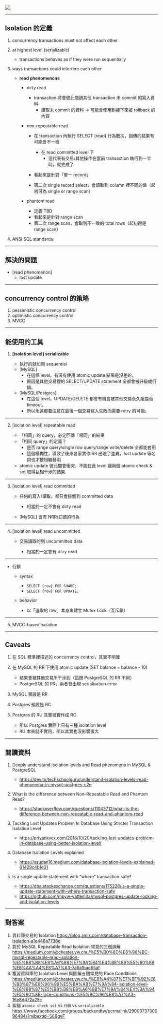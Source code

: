 ![](在%20RDBMS%20實現%20concurrency%20control-0516231211.svg)

---

## Isolation 的定義

1. concurrency transactions must not affect each other

2. at highest level (serializable)
	- transactions behaves as if they were run sequentially

3. ways transactions could interfere each other

	- **read phenomenons**
		- dirty read
			- transaction 將會彼此閱讀其他 transaction 未 commit 的寫入資料
				- 讀取未 commit 的資料 -> 可能會使用到接下來被 rollback 的內容
	
		- non-repeatable read
			- 在 transaction 內執行 SELECT (read) 行為數次，回傳的結果有可能會不一樣
				- 在 read committed level 下
					- 這代表有交易/其他操作在當前 transaction 執行到一半時，就完成了
	
			- 看起來是針對「單一 record」
			- 第二次 single record select，會讀取到 column 裡不同的值（起初可為 single or range scan）
	
		- phantom read
	
			- 定義 TBD
			- 看起來是針對 range scan
			- 第二次 range scan，會取到不一致的 total rows（起初得是 range scan）

4. ANSI SQL standards

---

## 解決的問題

- [read phenomenon]
	- lost update

---

## concurrency control 的策略

1. pessimistic concurrency control
2. optimistic concurrency control
3. MVCC

---

## 能使用的工具

1.  **[isolation level] serializable**

	- 執行的就如同 sequential
	- [MySQL]
		- 在這個 level，有沒有使用 atomic update 結果是沒差的。
		- 原因是其他交易裡的 SELECT/UPDATE statement 全都會被升級成行鎖。
	- [MySQL/Postgres]
		- 在這個 level，UPDATE/DELETE 都會有機會被其他交易永久阻擋而 timeout。
		- 所以永遠都要注意在最後一個交易寫入失敗而需要 retry 的可能。

---

2. [isolation level] repeatable read

	- 「相同」的 query，必定回傳「相同」的結果
	- 「相同 query」的定義？
		- 是否 range query/single row query/range write/delete 全都能套用
		- 這個模糊性，導致了後來各家實作 RR 出現了差異，lost update 等名詞也才被相繼發明
	- atomic update 彼此間會衝突，不能在此 level 讓兩個 atomic check & set 取得互相干涉的結果

---

3. [isolation level] read committed

	- 任何的寫入/讀取，都只會接觸到 committed data
	
		- 相當於一定不會有 dirty read
	
	- [MySQL] 會有 NRR/幻讀的行為

---

4. [isolation level] read uncommitted

	- 交易讀取的到 uncommitted data
	
		- 相當於一定會有 ditry read

---

- 行鎖

	- syntax
	
		- `SELECT {row} FOR SHARE;`
		- `SELECT {row} FOR UPDATE;`
	
	- behavior
	
		- 以「選取的 row」本身來建立 Mutex Lock（互斥鎖）

---

5. MVCC-based isolation

---

## Caveats

1. 在 SQL 標準裡描述的 concurrency control，其實不明確

2. 在 MySQL 的 RR 下使用 atomic update (SET balance = balance - 10)
	- 結果會被其他交易所干涉到（這跟 PostgreSQL 的 RR 不同）
	- PostgreSQL 的 RR，兩者會出現 serialisation error

3. MySQL 預設是 RR

4. Postgres 預設是 RC

5. Postgres 的 RU 其實被實作成 RC
	- 所以 Postgres 實際上只有三種 isolation level
	- RU 本來就不實用，所以其實也沒影響很大

---

## 閱讀資料

1. Deeply understand Isolation levels and Read phenomena in MySQL & PostgreSQL
	- https://dev.to/techschoolguru/understand-isolation-levels-read-phenomena-in-mysql-postgres-c2e

2. What is the difference between Non-Repeatable Read and Phantom Read?
	- https://stackoverflow.com/questions/11043712/what-is-the-difference-between-non-repeatable-read-and-phantom-read

3. Tackling Lost Updates Problem In Database Using Stricter Transaction Isolation Level
	- https://priyankvex.com/2018/10/20/tackling-lost-updates-problem-in-database-using-better-isolation-level/

4. Database Isolation Levels explained
	- https://ssudan16.medium.com/database-isolation-levels-explained-61429c4b1e31
	  
5. Is a single update statement with "where" transaction safe?
	- https://dba.stackexchange.com/questions/175228/is-a-single-update-statement-with-where-transaction-safe
	- https://github.com/mpyw-yattemita/mysql-postgres-update-locking-and-isolation-levels

---

## 對答案

1. 資料庫交易的 Isolation https://blog.amis.com/database-transaction-isolation-a1e448a7736e
2. 對於 MySQL Repeatable Read Isolation 常見的三個誤解 https://medium.com/@chester.yw.chu/%E5%B0%8D%E6%96%BC-mysql-repeatable-read-isolation-%E5%B8%B8%E8%A6%8B%E7%9A%84%E4%B8%89%E5%80%8B%E8%AA%A4%E8%A7%A3-7a9afbac65af
3. 複習資料庫的 Isolation Level 與圖解五個常見的 Race Conditions https://medium.com/@chester.yw.chu/%E8%A4%87%E7%BF%92%E8%B3%87%E6%96%99%E5%BA%AB%E7%9A%84-isolation-level-%E8%88%87%E5%B8%B8%E8%A6%8B%E7%9A%84%E4%BA%94%E5%80%8B-race-conditions-%E5%9C%96%E8%A7%A3-16e8d472a25c
4. 紫貓 `atomic check set` vs `行鎖` vs `serializable` https://www.facebook.com/groups/backendtw/permalink/2900373730096484/?mibextid=S66gvF